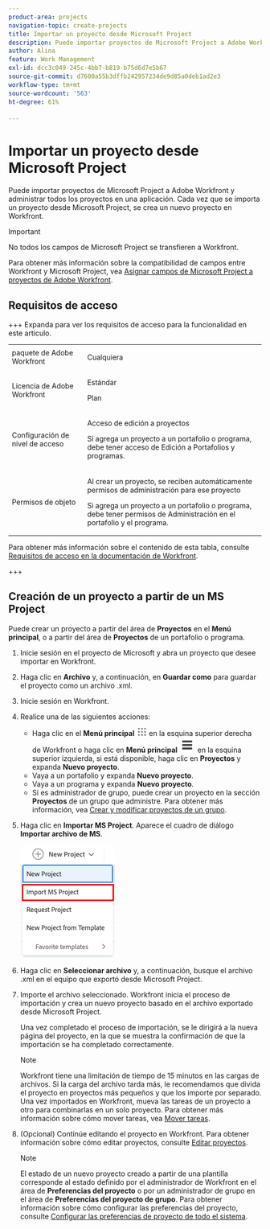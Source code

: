 ```yaml
---
product-area: projects
navigation-topic: create-projects
title: Importar un proyecto desde Microsoft Project
description: Puede importar proyectos de Microsoft Project a Adobe Workfront y administrar todos los proyectos en una aplicación. Cada vez que se importa un proyecto desde Microsoft Project, se crea un nuevo proyecto en Workfront.
author: Alina
feature: Work Management
exl-id: dcc3c049-245c-4bb7-b819-b75d6d7e5b67
source-git-commit: d7600a55b3dffb242957234de9d85a0deb1ad2e3
workflow-type: tm+mt
source-wordcount: '563'
ht-degree: 61%

---
```


# Importar un proyecto desde Microsoft Project

<!-- Audited: 4/2025 -->

Puede importar proyectos de Microsoft Project a Adobe Workfront y administrar todos los proyectos en una aplicación. Cada vez que se importa un proyecto desde Microsoft Project, se crea un nuevo proyecto en Workfront.

>[!IMPORTANT]
>
>No todos los campos de Microsoft Project se transfieren a Workfront.
>
>Para obtener más información sobre la compatibilidad de campos entre Workfront y Microsoft Project, vea [Asignar campos de Microsoft Project a proyectos de Adobe Workfront](../../../manage-work/projects/manage-projects/map-ms-project-fields-to-workfront.md).

## Requisitos de acceso

+++ Expanda para ver los requisitos de acceso para la funcionalidad en este artículo. 

<table style="table-layout:auto"> 
 <col> 
 <col> 
 <tbody> 
  <tr> 
   <td role="rowheader">paquete de Adobe Workfront</td> 
   <td> <p>Cualquiera</p> </td> 
  </tr> 
  <tr> 
   <td role="rowheader">Licencia de Adobe Workfront</td> 
   <td> <p>Estándar</p> 
    <p>Plan</p>
   </td> 
  </tr> 
  <tr> 
   <td role="rowheader">Configuración de nivel de acceso</td> 
   <td> <p>Acceso de edición a proyectos</p> 
   <p>Si agrega un proyecto a un portafolio o programa, debe tener acceso de Edición a Portafolios y programas.</p>
   </td> 
  </tr> 
  <tr> 
   <td role="rowheader">Permisos de objeto</td> 
   <td> <p>Al crear un proyecto, se reciben automáticamente permisos de administración para ese proyecto</p>
   <p>Si agrega un proyecto a un portafolio o programa, debe tener permisos de Administración en el portafolio y el programa.</p>
   </td> 
    </td> 
  </tr> 
 </tbody> 
</table>

Para obtener más información sobre el contenido de esta tabla, consulte [Requisitos de acceso en la documentación de Workfront](/help/quicksilver/administration-and-setup/add-users/access-levels-and-object-permissions/access-level-requirements-in-documentation.md).

+++

<!--old permissions model: 

<table style="table-layout:auto"> 
 <col> 
 <col> 
 <tbody> 
  <tr> 
   <td role="rowheader">Adobe Workfront plan</td> 
   <td> <p>Any</p> </td> 
  </tr> 
  <tr> 
   <td role="rowheader">Adobe Workfront license</td> 
   <td> <p>New: Standard </p> 
   Or
   <p>Current: Plan </p>
   </td> 
  </tr> 
  <tr> 
   <td role="rowheader">Access level</td> 
   <td> <p>Edit access to Projects</p> </td> 
  </tr> 
  <tr> 
   <td role="rowheader">Object permissions</td> 
   <td> <p>When you create a project you automatically receive Manage permissions to the project </p> </td> 
  </tr> 
 </tbody> 
</table>

-->

## Creación de un proyecto a partir de un MS Project

Puede crear un proyecto a partir del área de **Proyectos** en el **Menú principal**, o a partir del área de **Proyectos** de un portafolio o programa.

1. Inicie sesión en el proyecto de Microsoft y abra un proyecto que desee importar en Workfront.
1. Haga clic en **Archivo** y, a continuación, en **Guardar como** para guardar el proyecto como un archivo .xml.

1. Inicie sesión en Workfront.
1. Realice una de las siguientes acciones:

   * Haga clic en el **Menú principal** ![Icono del menú principal](assets/main-menu-icon.png) en la esquina superior derecha de Workfront o haga clic en **Menú principal** ![Líneas del menú principal](assets/lines-main-menu.png) en la esquina superior izquierda, si está disponible, haga clic en **Proyectos** y expanda **Nuevo proyecto**.
   * Vaya a un portafolio y expanda **Nuevo proyecto**.
   * Vaya a un programa y expanda **Nuevo proyecto**.
   * Si es administrador de grupo, puede crear un proyecto en la sección **Proyectos** de un grupo que administre. Para obtener más información, vea [Crear y modificar proyectos de un grupo](../../../administration-and-setup/manage-groups/work-with-group-objects/create-and-modify-a-groups-projects.md).

1. Haga clic en **Importar MS Project**. Aparece el cuadro de diálogo **Importar archivo de MS**.

   ![Nuevo menú desplegable de proyecto](assets/import-ms-project-option.png)

1. Haga clic en **Seleccionar archivo** y, a continuación, busque el archivo .xml en el equipo que exportó desde Microsoft Project.
1. Importe el archivo seleccionado. Workfront inicia el proceso de importación y crea un nuevo proyecto basado en el archivo exportado desde Microsoft Project.

   Una vez completado el proceso de importación, se le dirigirá a la nueva página del proyecto, en la que se muestra la confirmación de que la importación se ha completado correctamente.

   >[!NOTE]
   >
   >Workfront tiene una limitación de tiempo de 15 minutos en las cargas de archivos. Si la carga del archivo tarda más, le recomendamos que divida el proyecto en proyectos más pequeños y que los importe por separado. Una vez importados en Workfront, mueva las tareas de un proyecto a otro para combinarlas en un solo proyecto. Para obtener más información sobre cómo mover tareas, vea [Mover tareas](../../../manage-work/tasks/manage-tasks/move-tasks.md).

1. (Opcional) Continúe editando el proyecto en Workfront. Para obtener información sobre cómo editar proyectos, consulte [Editar proyectos](../../../manage-work/projects/manage-projects/edit-projects.md).


   >[!NOTE]
   >
   >El estado de un nuevo proyecto creado a partir de una plantilla corresponde al estado definido por el administrador de Workfront en el área de **Preferencias del proyecto** o por un administrador de grupo en el área de **Preferencias del proyecto de grupo**. Para obtener información sobre cómo configurar las preferencias del proyecto, consulte [Configurar las preferencias de proyecto de todo el sistema](../../../administration-and-setup/set-up-workfront/configure-system-defaults/set-project-preferences.md).

